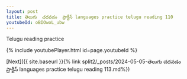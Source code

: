 ```yaml
---
layout: post
title: తెలుగు  చదవడం  ప్రాక్టీస్ languages practice telugu reading 110
youtubeId: oBIOwoL_ubw
---
```

 
 
Telugu reading practice
 
 
 
 
 


{% include youtubePlayer.html id=page.youtubeId %}
 
[Next]({{ site.baseurl }}{% link  split2/_posts/2024-05-05-తెలుగు  చదవడం  ప్రాక్టీస్ languages practice telugu reading 113.md%})
 
